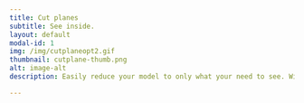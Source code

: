 ```yaml
---
title: Cut planes
subtitle: See inside.
layout: default
modal-id: 1
img: /img/cutplaneopt2.gif
thumbnail: cutplane-thumb.png
alt: image-alt
description: Easily reduce your model to only what your need to see. With live feedback every slide of your finger.

---
```

